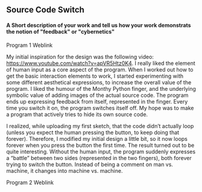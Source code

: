 <h2>Source Code Switch</h2>

<h4>A Short description of your work and tell us how your work demonstrats the notion of "feedback" or "cybernetics"</h4>

Program 1 Weblink

My initial inspiration for the design was the following video: https://www.youtube.com/watch?v=apVR5Htz0K4.
I really liked the element of human input as a core aspect of the program. When I worked out how to get the basic interaction elements
to work, I started experimenting with some different aesthetical expressions, to increase the overall value of the program.
I liked the humour of the Monthy Python finger, and the underlying symbolic value of adding images of the actual source code. The program
ends up expressing feedback from itself, represented in the finger. Every time you switch it on, the program switches itself off.
My hope was to make a program that actively tries to hide its own source code.

I realized, while uploading my first sketch, that the code didn’t actually loop (unless you expect the human pressing the button, 
to keep doing that forever). Therefore, I modified my initial design a little bit, so it now loops forever when you press the button 
the first time. The result turned out to be quite interesting. Without the human input, the program suddenly expresses a “battle” 
between two sides (represented in the two fingers), both forever trying to switch the button. 
Instead of being a comment on man vs. machine, it changes into machine vs. machine.

Program 2 Weblink
